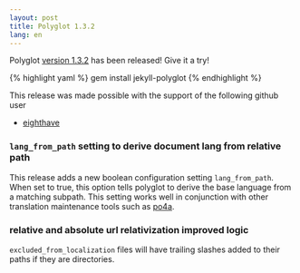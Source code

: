 ```yaml
---
layout: post
title: Polyglot 1.3.2
lang: en
---
```


Polyglot [version 1.3.2](https://rubygems.org/gems/jekyll-polyglot/versions/1.3.1) has been released! Give it a try!

{% highlight yaml %}
gem install jekyll-polyglot
{% endhighlight %}

This release was made possible with the support of the following github user
* [eighthave](https://github.com/eighthave)

### `lang_from_path` setting to derive document lang from relative path

This release adds a new boolean configuration setting `lang_from_path`. When set to true, this option tells polyglot to derive the base language from a matching subpath. This setting works well in conjunction with other translation maintenance tools such as [po4a](https://po4a.org/).

### relative and absolute url relativization improved logic

`excluded_from_localization` files will have trailing slashes added to their paths if they are directories.
